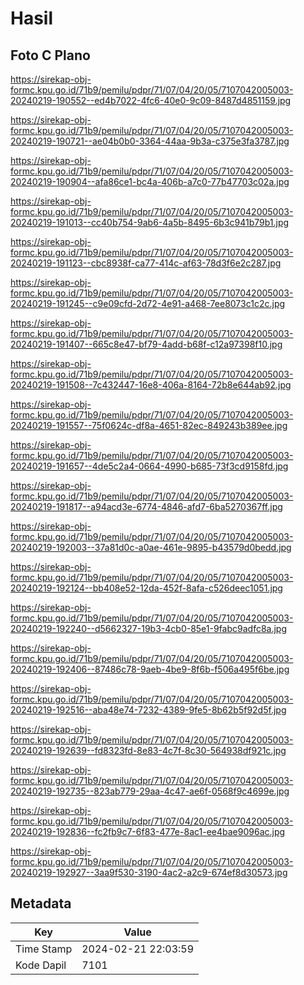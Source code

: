 # Hasil

## Foto C Plano

https://sirekap-obj-formc.kpu.go.id/71b9/pemilu/pdpr/71/07/04/20/05/7107042005003-20240219-190552--ed4b7022-4fc6-40e0-9c09-8487d4851159.jpg

https://sirekap-obj-formc.kpu.go.id/71b9/pemilu/pdpr/71/07/04/20/05/7107042005003-20240219-190721--ae04b0b0-3364-44aa-9b3a-c375e3fa3787.jpg

https://sirekap-obj-formc.kpu.go.id/71b9/pemilu/pdpr/71/07/04/20/05/7107042005003-20240219-190904--afa86ce1-bc4a-406b-a7c0-77b47703c02a.jpg

https://sirekap-obj-formc.kpu.go.id/71b9/pemilu/pdpr/71/07/04/20/05/7107042005003-20240219-191013--cc40b754-9ab6-4a5b-8495-6b3c941b79b1.jpg

https://sirekap-obj-formc.kpu.go.id/71b9/pemilu/pdpr/71/07/04/20/05/7107042005003-20240219-191123--cbc8938f-ca77-414c-af63-78d3f6e2c287.jpg

https://sirekap-obj-formc.kpu.go.id/71b9/pemilu/pdpr/71/07/04/20/05/7107042005003-20240219-191245--c9e09cfd-2d72-4e91-a468-7ee8073c1c2c.jpg

https://sirekap-obj-formc.kpu.go.id/71b9/pemilu/pdpr/71/07/04/20/05/7107042005003-20240219-191407--665c8e47-bf79-4add-b68f-c12a97398f10.jpg

https://sirekap-obj-formc.kpu.go.id/71b9/pemilu/pdpr/71/07/04/20/05/7107042005003-20240219-191508--7c432447-16e8-406a-8164-72b8e644ab92.jpg

https://sirekap-obj-formc.kpu.go.id/71b9/pemilu/pdpr/71/07/04/20/05/7107042005003-20240219-191557--75f0624c-df8a-4651-82ec-849243b389ee.jpg

https://sirekap-obj-formc.kpu.go.id/71b9/pemilu/pdpr/71/07/04/20/05/7107042005003-20240219-191657--4de5c2a4-0664-4990-b685-73f3cd9158fd.jpg

https://sirekap-obj-formc.kpu.go.id/71b9/pemilu/pdpr/71/07/04/20/05/7107042005003-20240219-191817--a94acd3e-6774-4846-afd7-6ba5270367ff.jpg

https://sirekap-obj-formc.kpu.go.id/71b9/pemilu/pdpr/71/07/04/20/05/7107042005003-20240219-192003--37a81d0c-a0ae-461e-9895-b43579d0bedd.jpg

https://sirekap-obj-formc.kpu.go.id/71b9/pemilu/pdpr/71/07/04/20/05/7107042005003-20240219-192124--bb408e52-12da-452f-8afa-c526deec1051.jpg

https://sirekap-obj-formc.kpu.go.id/71b9/pemilu/pdpr/71/07/04/20/05/7107042005003-20240219-192240--d5662327-19b3-4cb0-85e1-9fabc9adfc8a.jpg

https://sirekap-obj-formc.kpu.go.id/71b9/pemilu/pdpr/71/07/04/20/05/7107042005003-20240219-192406--87486c78-9aeb-4be9-8f6b-f506a495f6be.jpg

https://sirekap-obj-formc.kpu.go.id/71b9/pemilu/pdpr/71/07/04/20/05/7107042005003-20240219-192516--aba48e74-7232-4389-9fe5-8b62b5f92d5f.jpg

https://sirekap-obj-formc.kpu.go.id/71b9/pemilu/pdpr/71/07/04/20/05/7107042005003-20240219-192639--fd8323fd-8e83-4c7f-8c30-564938df921c.jpg

https://sirekap-obj-formc.kpu.go.id/71b9/pemilu/pdpr/71/07/04/20/05/7107042005003-20240219-192735--823ab779-29aa-4c47-ae6f-0568f9c4699e.jpg

https://sirekap-obj-formc.kpu.go.id/71b9/pemilu/pdpr/71/07/04/20/05/7107042005003-20240219-192836--fc2fb9c7-6f83-477e-8ac1-ee4bae9096ac.jpg

https://sirekap-obj-formc.kpu.go.id/71b9/pemilu/pdpr/71/07/04/20/05/7107042005003-20240219-192927--3aa9f530-3190-4ac2-a2c9-674ef8d30573.jpg


## Metadata

| Key        | Value               |
| ---------- | ------------------- |
| Time Stamp | 2024-02-21 22:03:59 |
| Kode Dapil | 7101                |



